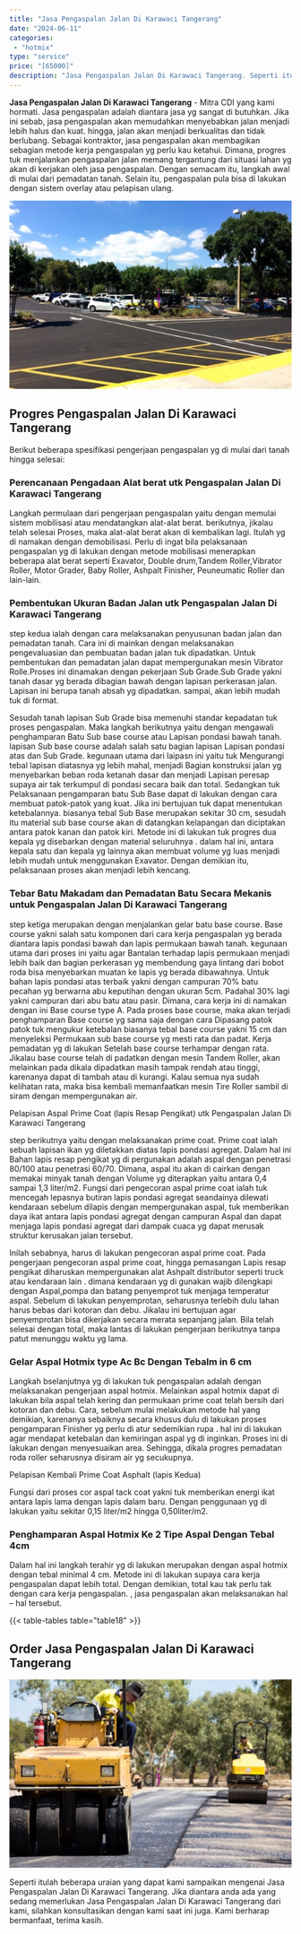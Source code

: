 ```yaml
---
title: "Jasa Pengaspalan Jalan Di Karawaci Tangerang"
date: "2024-06-11"
categories:
 - "hotmix"
type: "service"
price: "[65000]"
description: "Jasa Pengaspalan Jalan Di Karawaci Tangerang. Seperti itulah beberapa uraian yang dapat kami sampaikan mengenai Jasa Pengaspalan Jalan Di Karawaci Tangerang...."
---
```


**Jasa Pengaspalan Jalan Di Karawaci Tangerang** - Mitra CDI yang kami hormati. Jasa pengaspalan adalah diantara jasa yg sangat di butuhkan. Jika ini sebab, jasa pengaspalan akan memudahkan menyebabkan jalan menjadi lebih halus dan kuat. hingga, jalan akan menjadi berkualitas dan tidak berlubang. Sebagai kontraktor, jasa pengaspalan akan membagikan sebagian metode kerja pengaspalan yg perlu kau ketahui. Dimana, progres tuk menjalankan pengaspalan jalan memang tergantung dari situasi lahan yg akan di kerjakan oleh jasa pengaspalan. Dengan semacam itu, langkah awal di mulai dari pemadatan tanah. Selain itu, pengaspalan pula bisa di lakukan dengan sistem overlay atau pelapisan ulang.

![Jasa Pengaspalan Jalan Di Karawaci Tangerang](/images/hotmix/jasa-hotmix-aspal-29.jpg)

## Progres Pengaspalan Jalan Di Karawaci Tangerang

Berikut beberapa spesifikasi pengerjaan pengaspalan yg di mulai dari tanah hingga selesai:

### Perencanaan Pengadaan Alat berat utk Pengaspalan Jalan Di Karawaci Tangerang

Langkah permulaan dari pengerjaan pengaspalan yaitu dengan memulai sistem mobilisasi atau mendatangkan alat-alat berat. berikutnya, jikalau telah selesai Proses, maka alat-alat berat akan di kembalikan lagi. Itulah yg di namakan dengan demobilisasi. Perlu di ingat bila pelaksanaan pengaspalan yg di lakukan dengan metode mobilisasi menerapkan beberapa alat berat seperti Exavator, Double drum,Tandem Roller,Vibrator Roller, Motor Grader, Baby Roller, Ashpalt Finisher, Peuneumatic Roller dan lain-lain.

### Pembentukan Ukuran Badan Jalan utk Pengaspalan Jalan Di Karawaci Tangerang

step kedua ialah dengan cara melaksanakan penyusunan badan jalan dan pemadatan tanah. Cara ini di mainkan dengan melaksanakan pengevaluasian dan pembuatan badan jalan tuk dipadatkan. Untuk pembentukan dan pemadatan jalan dapat mempergunakan mesin Vibrator Rolle.Proses ini dinamakan dengan pekerjaan Sub Grade.Sub Grade yakni tanah dasar yg berada dibagian bawah dengan lapisan perkerasan jalan. Lapisan ini berupa tanah absah yg dipadatkan. sampai, akan lebih mudah tuk di format.

Sesudah tanah lapisan Sub Grade bisa memenuhi standar kepadatan tuk proses pengaspalan. Maka langkah berikutnya yaitu dengan mengawali penghamparan Batu Sub base course atau Lapisan pondasi bawah tanah. lapisan Sub base course adalah salah satu bagian lapisan Lapisan pondasi atas dan Sub Grade. kegunaan utama dari laipasn ini yaitu tuk Mengurangi tebal lapisan diatasnya yg lebih mahal, menjadi Bagian konstruksi jalan yg menyebarkan beban roda ketanah dasar dan menjadi Lapisan peresap supaya air tak terkumpul di pondasi secara baik dan total. Sedangkan tuk Pelaksanaan pengamparan batu Sub Base dapat di lakukan dengan cara membuat patok-patok yang kuat. Jika ini bertujuan tuk dapat menentukan ketebalannya. biasanya tebal Sub Base merupakan sekitar 30 cm, sesudah itu material sub base course akan di datangkan kelapangan dan diciptakan antara patok kanan dan patok kiri. Metode ini di lakukan tuk progres dua kepala yg disebarkan dengan material seluruhnya . dalam hal ini, antara kepala satu dan kepala yg lainnya akan membuat volume yg luas menjadi lebih mudah untuk menggunakan Exavator. Dengan demikian itu, pelaksanaan proses akan menjadi lebih kencang.

### Tebar Batu Makadam dan Pemadatan Batu Secara Mekanis untuk Pengaspalan Jalan Di Karawaci Tangerang

step ketiga merupakan dengan menjalankan gelar batu base course. Base course yakni salah satu komponen dari cara kerja pengaspalan yg berada diantara lapis pondasi bawah dan lapis permukaan bawah tanah. kegunaan utama dari proses ini yaitu agar Bantalan terhadap lapis permukaan menjadi lebih baik dan bagian perkerasan yg membendung gaya lintang dari bobot roda bisa menyebarkan muatan ke lapis yg berada dibawahnya. Untuk bahan lapis pondasi atas terbaik yakni dengan campuran 70% batu pecahan yg berwarna abu keputihan dengan ukuran 5cm. Padahal 30% lagi yakni campuran dari abu batu atau pasir. Dimana, cara kerja ini di namakan dengan ini Base course type A. Pada proses base course, maka akan terjadi penghamparan Base course yg sama saja dengan cara Dipasang patok patok tuk mengukur ketebalan biasanya tebal base course yakni 15 cm dan menyeleksi Permukaan sub base course yg mesti rata dan padat. Kerja pemadatan yg di lakukan Setelah base course terhampar dengan rata. Jikalau base course telah di padatkan dengan mesin Tandem Roller, akan melainkan pada dikala dipadatkan masih tampak rendah atau tinggi, karenanya dapat di tambah atau di kurangi. Kalau semua nya sudah kelihatan rata, maka bisa kembali memanfaatkan mesin Tire Roller sambil di siram dengan mempergunakan air.

Pelapisan Aspal Prime Coat (lapis Resap Pengikat) utk Pengaspalan Jalan Di Karawaci Tangerang

step berikutnya yaitu dengan melaksanakan prime coat. Prime coat ialah sebuah lapisan ikan yg diletakkan diatas lapis pondasi agregat. Dalam hal ini Bahan lapis resap pengikat yg di pergunakan adalah aspal dengan penetrasi 80/100 atau penetrasi 60/70. Dimana, aspal itu akan di cairkan dengan memakai minyak tanah dengan Volume yg diterapkan yaitu antara 0,4 sampai 1,3 liter/m2. Fungsi dari pengecoran aspal prime coat ialah tuk mencegah lepasnya butiran lapis pondasi agregat seandainya dilewati kendaraan sebelum dilapis dengan mempergunakan aspal, tuk memberikan daya ikat antara lapis pondasi agregat dengan campuran Aspal dan dapat menjaga lapis pondasi agregat dari dampak cuaca yg dapat merusak struktur kerusakan jalan tersebut.

Inilah sebabnya, harus di lakukan pengecoran aspal prime coat. Pada pengerjaan pengecoran aspal prime coat, hingga pemasangan Lapis resap pengikat diharuskan mempergunakan alat Ashpalt distributor seperti truck atau kendaraan lain . dimana kendaraan yg di gunakan wajib dilengkapi dengan Aspal,pompa dan batang penyemprot tuk menjaga temperatur aspal. Sebelum di lakukan penyemprotan, seharusnya terlebih dulu lahan harus bebas dari kotoran dan debu. Jikalau ini bertujuan agar penyemprotan bisa dikerjakan secara merata sepanjang jalan. Bila telah selesai dengan total, maka lantas di lakukan pengerjaan berikutnya tanpa patut menunggu waktu yg lama.

### Gelar Aspal Hotmix type Ac Bc Dengan Tebalm in 6 cm

Langkah bselanjutnya yg di lakukan tuk pengaspalan adalah dengan melaksanakan pengerjaan aspal hotmix. Melainkan aspal hotmix dapat di lakukan bila aspal telah kering dan permukaan prime coat telah bersih dari kotoran dan debu. Cara, sebelum mulai melakukan metode hal yang demikian, karenanya sebaiknya secara khusus dulu di lakukan proses pengamparan Finisher yg perlu di atur sedemikian rupa . hal ini di lakukan agar mendapat ketebalan dan kemiringan aspal yg di inginkan. Proses ini di lakukan dengan menyesuaikan area. Sehingga, dikala progres pemadatan roda roller seharusnya disiram air yg secukupnya.

Pelapisan Kembali Prime Coat Asphalt (lapis Kedua)

Fungsi dari proses cor aspal tack coat yakni tuk memberikan energi ikat antara lapis lama dengan lapis dalam baru. Dengan penggunaan yg di lakukan yaitu sekitar 0,15 liter/m2 hingga 0,50liter/m2.

### Penghamparan Aspal Hotmix Ke 2 Tipe Aspal Dengan Tebal 4cm

Dalam hal ini langkah terahir yg di lakukan merupakan dengan aspal hotmix dengan tebal minimal 4 cm. Metode ini di lakukan supaya cara kerja pengaspalan dapat lebih total. Dengan demikian, total kau tak perlu tak dengan cara kerja pengaspalan. , jasa pengaspalan akan melaksanakan hal – hal tersebut.

{{< table-tables table="table18" >}}

## Order Jasa Pengaspalan Jalan Di Karawaci Tangerang

![Jasa Pengaspalan Jalan Di Karawaci Tangerang](/images/hotmix/jasa-hotmix-aspal-22.jpg)

Seperti itulah beberapa uraian yang dapat kami sampaikan mengenai Jasa Pengaspalan Jalan Di Karawaci Tangerang. Jika diantara anda ada yang sedang memerlukan Jasa Pengaspalan Jalan Di Karawaci Tangerang dari kami, silahkan konsultasikan dengan kami saat ini juga. Kami berharap bermanfaat, terima kasih.
